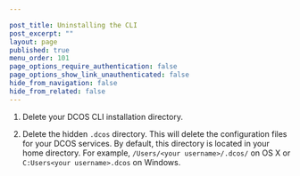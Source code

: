 ```yaml
---

post_title: Uninstalling the CLI
post_excerpt: ""
layout: page
published: true
menu_order: 101
page_options_require_authentication: false
page_options_show_link_unauthenticated: false
hide_from_navigation: false
hide_from_related: false
---
```

1.  Delete your DCOS CLI installation directory.

2.  Delete the hidden `.dcos` directory. This will delete the configuration files for your DCOS services. By default, this directory is located in your home directory. For example, `/Users/<your username>/.dcos/` on OS X or `C:Users<your username>.dcos` on Windows.